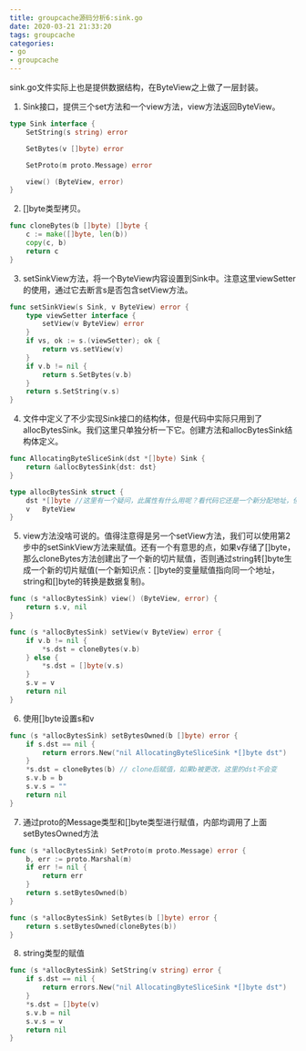 ```yaml
---
title: groupcache源码分析6:sink.go
date: 2020-03-21 21:33:20
tags: groupcache
categories: 
- go
- groupcache
---
```


sink.go文件实际上也是提供数据结构，在ByteView之上做了一层封装。

<!-- more -->

1. Sink接口，提供三个set方法和一个view方法，view方法返回ByteView。
``` go
type Sink interface {
	SetString(s string) error

	SetBytes(v []byte) error

	SetProto(m proto.Message) error

	view() (ByteView, error)
}
```

2. []byte类型拷贝。
``` go
func cloneBytes(b []byte) []byte {
	c := make([]byte, len(b))
	copy(c, b)
	return c
}
```

3. setSinkView方法，将一个ByteView内容设置到Sink中。注意这里viewSetter的使用，通过它去断言s是否包含setView方法。
``` go
func setSinkView(s Sink, v ByteView) error {
	type viewSetter interface {
		setView(v ByteView) error
	}
	if vs, ok := s.(viewSetter); ok {
		return vs.setView(v)
	}
	if v.b != nil {
		return s.SetBytes(v.b)
	}
	return s.SetString(v.s)
}
```

4. 文件中定义了不少实现Sink接口的结构体，但是代码中实际只用到了allocBytesSink。我们这里只单独分析一下它。创建方法和allocBytesSink结构体定义。
``` go
func AllocatingByteSliceSink(dst *[]byte) Sink {
	return &allocBytesSink{dst: dst}
}

type allocBytesSink struct {
	dst *[]byte //这里有一个疑问，此属性有什么用呢？看代码它还是一个新分配地址，但是view方法并不需要它啊。
	v   ByteView
}
```

5. view方法没啥可说的。值得注意得是另一个setView方法，我们可以使用第2步中的setSinkView方法来赋值。还有一个有意思的点，如果v存储了[]byte，那么cloneBytes方法创建出了一个新的切片赋值，否则通过string转[]byte生成一个新的切片赋值(一个新知识点：[]byte的变量赋值指向同一个地址，string和[]byte的转换是数据复制)。
``` go
func (s *allocBytesSink) view() (ByteView, error) {
	return s.v, nil
}

func (s *allocBytesSink) setView(v ByteView) error {
	if v.b != nil {
		*s.dst = cloneBytes(v.b)
	} else {
		*s.dst = []byte(v.s)
	}
	s.v = v
	return nil
}
```

6. 使用[]byte设置s和v
``` go
func (s *allocBytesSink) setBytesOwned(b []byte) error {
	if s.dst == nil {
		return errors.New("nil AllocatingByteSliceSink *[]byte dst")
	}
	*s.dst = cloneBytes(b) // clone后赋值，如果b被更改，这里的dst不会变
	s.v.b = b
	s.v.s = ""
	return nil
}
```

7. 通过proto的Message类型和[]byte类型进行赋值，内部均调用了上面setBytesOwned方法
``` go
func (s *allocBytesSink) SetProto(m proto.Message) error {
	b, err := proto.Marshal(m)
	if err != nil {
		return err
	}
	return s.setBytesOwned(b)
}

func (s *allocBytesSink) SetBytes(b []byte) error {
	return s.setBytesOwned(cloneBytes(b))
}
```

8. string类型的赋值
``` go
func (s *allocBytesSink) SetString(v string) error {
	if s.dst == nil {
		return errors.New("nil AllocatingByteSliceSink *[]byte dst")
	}
	*s.dst = []byte(v)
	s.v.b = nil
	s.v.s = v
	return nil
}
```